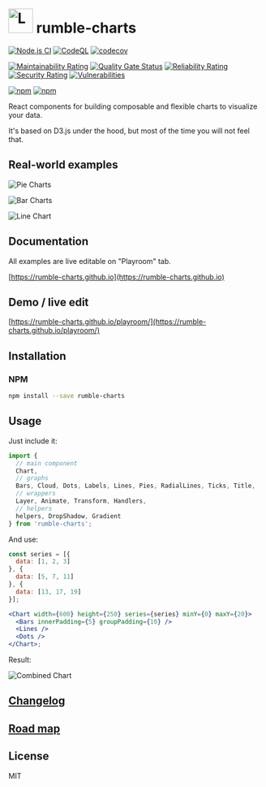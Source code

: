 # <img src="https://raw.githubusercontent.com/rumble-charts/rumble-charts/master/images/logo.png" alt="Logo" width="48" height="48" /> rumble-charts

[![Node.js CI](https://github.com/rumble-charts/rumble-charts/actions/workflows/node.js.yml/badge.svg)](https://github.com/rumble-charts/rumble-charts/actions/workflows/node.js.yml)
[![CodeQL](https://github.com/rumble-charts/rumble-charts/actions/workflows/codeql-analysis.yml/badge.svg)](https://github.com/rumble-charts/rumble-charts/actions/workflows/codeql-analysis.yml)
[![codecov](https://codecov.io/gh/rumble-charts/rumble-charts/branch/master/graph/badge.svg)](https://codecov.io/gh/rumble-charts/rumble-charts)

[![Maintainability Rating](https://sonarcloud.io/api/project_badges/measure?project=rumble-charts_rumble-charts&metric=sqale_rating)](https://sonarcloud.io/dashboard?id=rumble-charts_rumble-charts)
[![Quality Gate Status](https://sonarcloud.io/api/project_badges/measure?project=rumble-charts_rumble-charts&metric=alert_status)](https://sonarcloud.io/dashboard?id=rumble-charts_rumble-charts)
[![Reliability Rating](https://sonarcloud.io/api/project_badges/measure?project=rumble-charts_rumble-charts&metric=reliability_rating)](https://sonarcloud.io/dashboard?id=rumble-charts_rumble-charts)
[![Security Rating](https://sonarcloud.io/api/project_badges/measure?project=rumble-charts_rumble-charts&metric=security_rating)](https://sonarcloud.io/dashboard?id=rumble-charts_rumble-charts)
[![Vulnerabilities](https://sonarcloud.io/api/project_badges/measure?project=rumble-charts_rumble-charts&metric=vulnerabilities)](https://sonarcloud.io/dashboard?id=rumble-charts_rumble-charts)

[![npm](https://img.shields.io/npm/v/rumble-charts.svg)](https://www.npmjs.com/package/rumble-charts)
[![npm](https://img.shields.io/npm/dm/rumble-charts.svg)](https://www.npmjs.com/package/rumble-charts)

React components for building composable and flexible charts to visualize your data.

It's based on D3.js under the hood, but most of the time you will not feel that.

## Real-world examples

![Pie Charts](./docs/images/05.png)

![Bar Charts](./docs/images/07.png)

![Line Chart](./docs/images/03.png)

## Documentation

All examples are live editable on "Playroom" tab.

[https://rumble-charts.github.io](https://rumble-charts.github.io)

## Demo / live edit

[https://rumble-charts.github.io/playroom/](https://rumble-charts.github.io/playroom/)

## Installation

### NPM

```bash
npm install --save rumble-charts
```

## Usage

Just include it:

```javascript
import {
  // main component
  Chart,
  // graphs
  Bars, Cloud, Dots, Labels, Lines, Pies, RadialLines, Ticks, Title,
  // wrappers
  Layer, Animate, Transform, Handlers,
  // helpers
  helpers, DropShadow, Gradient
} from 'rumble-charts';
```

And use:

```jsx
const series = [{
  data: [1, 2, 3]
}, {
  data: [5, 7, 11]
}, {
  data: [13, 17, 19]
}];

<Chart width={600} height={250} series={series} minY={0} maxY={20}>
  <Bars innerPadding={5} groupPadding={10} />
  <Lines />
  <Dots />
</Chart>;
```

Result:

![Combined Chart](./docs/images/08.png)

## [Changelog](CHANGELOG.md)

## [Road map](ROADMAP.md)

## License

MIT
